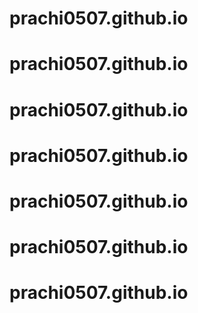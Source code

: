 # prachi0507.github.io
# prachi0507.github.io
# prachi0507.github.io
# prachi0507.github.io
# prachi0507.github.io
# prachi0507.github.io
# prachi0507.github.io
